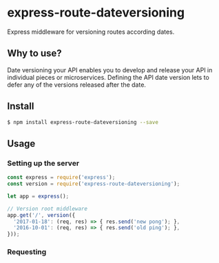 express-route-dateversioning
============================

Express middleware for versioning routes according dates.


## Why to use?

Date versioning your API enables you to develop and release your API in individual pieces or
microservices. Defining the API date version lets to defer any of the versions released after
the date.


## Install

```sh
$ npm install express-route-dateversioning --save
```


## Usage

### Setting up the server

```javascript
const express = require('express');
const version = require('express-route-dateversioning');

let app = express();

// Version root middleware
app.get('/', version({
  '2017-01-18': (req, res) => { res.send('new pong'); },
  '2016-10-01': (req, res) => { res.send('old ping'); },
}));
```


### Requesting 

```javascript
```
